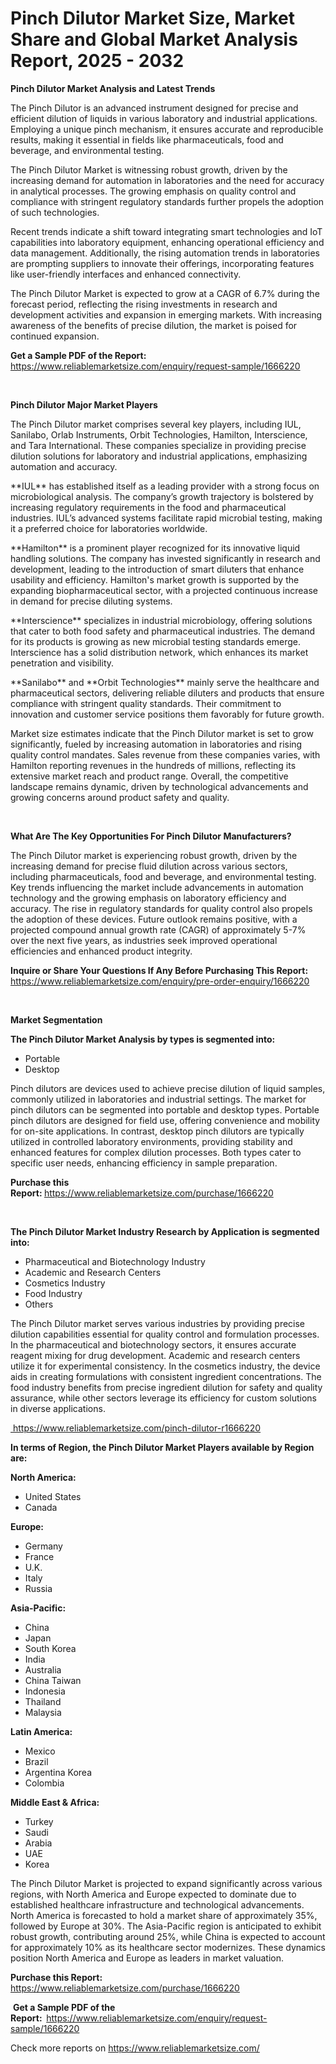 <p><h1>Pinch Dilutor Market Size, Market Share and Global Market Analysis Report, 2025 - 2032</h1></p><p><strong>Pinch Dilutor Market Analysis and Latest Trends</strong></p>
<p><p>The Pinch Dilutor is an advanced instrument designed for precise and efficient dilution of liquids in various laboratory and industrial applications. Employing a unique pinch mechanism, it ensures accurate and reproducible results, making it essential in fields like pharmaceuticals, food and beverage, and environmental testing. </p><p>The Pinch Dilutor Market is witnessing robust growth, driven by the increasing demand for automation in laboratories and the need for accuracy in analytical processes. The growing emphasis on quality control and compliance with stringent regulatory standards further propels the adoption of such technologies. </p><p>Recent trends indicate a shift toward integrating smart technologies and IoT capabilities into laboratory equipment, enhancing operational efficiency and data management. Additionally, the rising automation trends in laboratories are prompting suppliers to innovate their offerings, incorporating features like user-friendly interfaces and enhanced connectivity. </p><p>The Pinch Dilutor Market is expected to grow at a CAGR of 6.7% during the forecast period, reflecting the rising investments in research and development activities and expansion in emerging markets. With increasing awareness of the benefits of precise dilution, the market is poised for continued expansion.</p></p>
<p><strong>Get a Sample PDF of the Report:&nbsp;</strong> <a href="https://www.reliablemarketsize.com/enquiry/request-sample/1666220?utm_campaign=3552&utm_medium=2&utm_source=Github&utm_content=ia&utm_term=11042025&utm_id=pinch-dilutor">https://www.reliablemarketsize.com/enquiry/request-sample/1666220</a></p>
<p>&nbsp;</p>
<p><strong>Pinch Dilutor Major Market Players</strong></p>
<p><p>The Pinch Dilutor market comprises several key players, including IUL, Sanilabo, Orlab Instruments, Orbit Technologies, Hamilton, Interscience, and Tara International. These companies specialize in providing precise dilution solutions for laboratory and industrial applications, emphasizing automation and accuracy.</p><p>**IUL** has established itself as a leading provider with a strong focus on microbiological analysis. The company’s growth trajectory is bolstered by increasing regulatory requirements in the food and pharmaceutical industries. IUL’s advanced systems facilitate rapid microbial testing, making it a preferred choice for laboratories worldwide.</p><p>**Hamilton** is a prominent player recognized for its innovative liquid handling solutions. The company has invested significantly in research and development, leading to the introduction of smart diluters that enhance usability and efficiency. Hamilton's market growth is supported by the expanding biopharmaceutical sector, with a projected continuous increase in demand for precise diluting systems.</p><p>**Interscience** specializes in industrial microbiology, offering solutions that cater to both food safety and pharmaceutical industries. The demand for its products is growing as new microbial testing standards emerge. Interscience has a solid distribution network, which enhances its market penetration and visibility.</p><p>**Sanilabo** and **Orbit Technologies** mainly serve the healthcare and pharmaceutical sectors, delivering reliable diluters and products that ensure compliance with stringent quality standards. Their commitment to innovation and customer service positions them favorably for future growth.</p><p>Market size estimates indicate that the Pinch Dilutor market is set to grow significantly, fueled by increasing automation in laboratories and rising quality control mandates. Sales revenue from these companies varies, with Hamilton reporting revenues in the hundreds of millions, reflecting its extensive market reach and product range. Overall, the competitive landscape remains dynamic, driven by technological advancements and growing concerns around product safety and quality.</p></p>
<p>&nbsp;</p>
<p><strong>What Are The Key Opportunities For Pinch Dilutor Manufacturers?</strong></p>
<p><p>The Pinch Dilutor market is experiencing robust growth, driven by the increasing demand for precise fluid dilution across various sectors, including pharmaceuticals, food and beverage, and environmental testing. Key trends influencing the market include advancements in automation technology and the growing emphasis on laboratory efficiency and accuracy. The rise in regulatory standards for quality control also propels the adoption of these devices. Future outlook remains positive, with a projected compound annual growth rate (CAGR) of approximately 5-7% over the next five years, as industries seek improved operational efficiencies and enhanced product integrity.</p></p>
<p><strong>Inquire or Share Your Questions If Any Before Purchasing This Report:</strong> <a href="https://www.reliablemarketsize.com/enquiry/pre-order-enquiry/1666220?utm_campaign=3552&utm_medium=2&utm_source=Github&utm_content=ia&utm_term=11042025&utm_id=pinch-dilutor">https://www.reliablemarketsize.com/enquiry/pre-order-enquiry/1666220</a></p>
<p>&nbsp;</p>
<p><strong>Market Segmentation</strong></p>
<p><strong>The Pinch Dilutor Market Analysis by types is segmented into:</strong></p>
<p><ul><li>Portable</li><li>Desktop</li></ul></p>
<p><p>Pinch dilutors are devices used to achieve precise dilution of liquid samples, commonly utilized in laboratories and industrial settings. The market for pinch dilutors can be segmented into portable and desktop types. Portable pinch dilutors are designed for field use, offering convenience and mobility for on-site applications. In contrast, desktop pinch dilutors are typically utilized in controlled laboratory environments, providing stability and enhanced features for complex dilution processes. Both types cater to specific user needs, enhancing efficiency in sample preparation.</p></p>
<p><strong>Purchase this Report:&nbsp;</strong><a href="https://www.reliablemarketsize.com/purchase/1666220?utm_campaign=3552&utm_medium=2&utm_source=Github&utm_content=ia&utm_term=11042025&utm_id=pinch-dilutor">https://www.reliablemarketsize.com/purchase/1666220</a></p>
<p>&nbsp;</p>
<p><strong>The Pinch Dilutor Market Industry Research by Application is segmented into:</strong></p>
<p><ul><li>Pharmaceutical and Biotechnology Industry</li><li>Academic and Research Centers</li><li>Cosmetics Industry</li><li>Food Industry</li><li>Others</li></ul></p>
<p><p>The Pinch Dilutor market serves various industries by providing precise dilution capabilities essential for quality control and formulation processes. In the pharmaceutical and biotechnology sectors, it ensures accurate reagent mixing for drug development. Academic and research centers utilize it for experimental consistency. In the cosmetics industry, the device aids in creating formulations with consistent ingredient concentrations. The food industry benefits from precise ingredient dilution for safety and quality assurance, while other sectors leverage its efficiency for custom solutions in diverse applications.</p></p>
<p><a href="https://www.reliablemarketsize.com/pinch-dilutor-r1666220?utm_campaign=3552&utm_medium=2&utm_source=Github&utm_content=ia&utm_term=11042025&utm_id=pinch-dilutor">&nbsp;https://www.reliablemarketsize.com/pinch-dilutor-r1666220</a></p>
<p><strong>In terms of Region, the Pinch Dilutor Market Players available by Region are:</strong></p>
<p>
    <p> <strong> North America: </strong>
        <ul>
            <li>United States</li>
            <li>Canada</li>
        </ul>
        </p> 
    <p> <strong> Europe: </strong>
        <ul>
            <li>Germany</li>
            <li>France</li>
            <li>U.K.</li>
            <li>Italy</li>
            <li>Russia</li>
        </ul>
        </p> 
    <p> <strong> Asia-Pacific: </strong>
        <ul>
            <li>China</li>
            <li>Japan</li>
            <li>South Korea</li>
            <li>India</li>
            <li>Australia</li>
            <li>China Taiwan</li>
            <li>Indonesia</li>
            <li>Thailand</li>
            <li>Malaysia</li>
        </ul>
        </p> 
    <p> <strong> Latin America: </strong>
        <ul>
            <li>Mexico</li>
            <li>Brazil</li>
            <li>Argentina Korea</li>
            <li>Colombia</li>
        </ul>
        </p> 
    <p> <strong> Middle East & Africa: </strong>
        <ul>
            <li>Turkey</li>
            <li>Saudi</li>
            <li>Arabia</li>
            <li>UAE</li>
            <li>Korea</li>
        </ul>
    </p>
    </p>
<p><p>The Pinch Dilutor Market is projected to expand significantly across various regions, with North America and Europe expected to dominate due to established healthcare infrastructure and technological advancements. North America is forecasted to hold a market share of approximately 35%, followed by Europe at 30%. The Asia-Pacific region is anticipated to exhibit robust growth, contributing around 25%, while China is expected to account for approximately 10% as its healthcare sector modernizes. These dynamics position North America and Europe as leaders in market valuation.</p></p>
<p><strong>Purchase this Report: </strong><a href="https://www.reliablemarketsize.com/purchase/1666220?utm_campaign=3552&utm_medium=2&utm_source=Github&utm_content=ia&utm_term=11042025&utm_id=pinch-dilutor">https://www.reliablemarketsize.com/purchase/1666220</a></p>
<p>&nbsp;<strong>Get a Sample PDF of the Report:&nbsp;&nbsp;</strong><a href="https://www.reliablemarketsize.com/enquiry/request-sample/1666220?utm_campaign=3552&utm_medium=2&utm_source=Github&utm_content=ia&utm_term=11042025&utm_id=pinch-dilutor">https://www.reliablemarketsize.com/enquiry/request-sample/1666220</a></p>
<p><strong></strong></p>
<p>Check more reports on <a href="https://www.reliablemarketsize.com/?utm_campaign=3552&utm_medium=2&utm_source=Github&utm_content=ia&utm_term=11042025&utm_id=pinch-dilutor">https://www.reliablemarketsize.com/</a></p>